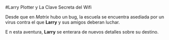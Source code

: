
#Larry Plotter y La Clave Secreta del Wifi

Desde que en *Matrix* hubo un bug, la escuela se encuentra asediada por un virus
contra el que **Larry** y sus amigos deberan luchar.

E n esta aventura, **Larry** se enterara de nuevos detalles sobre su destino.
